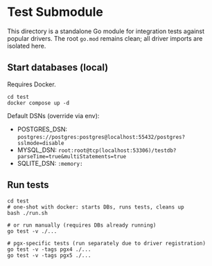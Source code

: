# Test Submodule

This directory is a standalone Go module for integration tests against popular drivers.
The root `go.mod` remains clean; all driver imports are isolated here.

## Start databases (local)

Requires Docker.

```
cd test
docker compose up -d
```

Default DSNs (override via env):

- POSTGRES_DSN: `postgres://postgres:postgres@localhost:55432/postgres?sslmode=disable`
- MYSQL_DSN: `root:root@tcp(localhost:53306)/testdb?parseTime=true&multiStatements=true`
- SQLITE_DSN: `:memory:`

## Run tests

```
cd test
# one-shot with docker: starts DBs, runs tests, cleans up
bash ./run.sh

# or run manually (requires DBs already running)
go test -v ./...

# pgx-specific tests (run separately due to driver registration)
go test -v -tags pgx4 ./...
go test -v -tags pgx5 ./...
```
